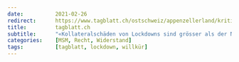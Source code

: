 ```yaml
---
date:          2021-02-26
redirect:      https://www.tagblatt.ch/ostschweiz/appenzellerland/kritik-an-lockdown-kollateralschaeden-von-lockdowns-sind-groesser-als-der-nutzen-ausserrhoder-kantonsarzt-wegen-kritik-an-bundesrat-entlassen-ld.2107184
title:         tagblatt.ch
subtitle:      "«Kollateralschäden von Lockdowns sind grösser als der Nutzen»: Ausserrhoder Kantonsarzt muss wegen Kritik an Bundesrat Amt niederlegen"
categories:    [MSM, Recht, Widerstand]
tags:          [tagblatt, lockdown, willkür]
---
```

